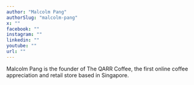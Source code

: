 ```yaml
---
author: "Malcolm Pang"
authorSlug: "malcolm-pang"
x: ""
facebook: ""
instagram: ""
linkedin: ""
youtube: ""
url: ""
---
```


Malcolm Pang is the founder of The QARR Coffee, the first online coffee appreciation and retail store based in Singapore.
